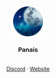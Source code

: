 <br />
<div align="center">
  <a href="https://https://github.com/LucasB25/web-panais">
    <img src="assets/images/my-avatar.png" alt="Logo" width="80" height="80">
  </a>

  <h3 align="center">Panais</h3>

  <p align="center">
    <br />
    <a href="https://discord.gg/Mwjk8dVUQJ">Discord</a>
    ·
    <a href="https://lucasb25.tk">Website</a>
  </p>
</div>
